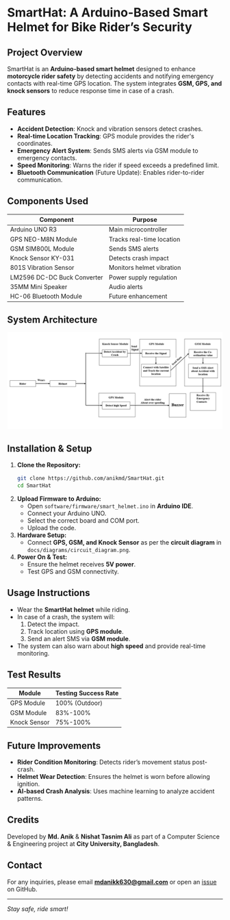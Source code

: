 # SmartHat: A Arduino-Based Smart Helmet for Bike Rider’s Security

## Project Overview
SmartHat is an **Arduino-based smart helmet** designed to enhance **motorcycle rider safety** by detecting accidents and notifying emergency contacts with real-time GPS location. The system integrates **GSM, GPS, and knock sensors** to reduce response time in case of a crash.

## Features
- **Accident Detection**: Knock and vibration sensors detect crashes.
- **Real-time Location Tracking**: GPS module provides the rider's coordinates.
- **Emergency Alert System**: Sends SMS alerts via GSM module to emergency contacts.
- **Speed Monitoring**: Warns the rider if speed exceeds a predefined limit.
- **Bluetooth Communication** (Future Update): Enables rider-to-rider communication.

## Components Used
| Component | Purpose |
|-----------|---------|
| Arduino UNO R3 | Main microcontroller |
| GPS NEO-M8N Module | Tracks real-time location |
| GSM SIM800L Module | Sends SMS alerts |
| Knock Sensor KY-031 | Detects crash impact |
| 801S Vibration Sensor | Monitors helmet vibration |
| LM2596 DC-DC Buck Converter | Power supply regulation |
| 35MM Mini Speaker | Audio alerts |
| HC-06 Bluetooth Module | Future enhancement |

## System Architecture
![System Architecture](doc/diagrams/SystemArchitectureDiagram.png)

## Installation & Setup
1. **Clone the Repository:**
   ```bash
   git clone https://github.com/anikmd/SmartHat.git
   cd SmartHat
   ```
2. **Upload Firmware to Arduino:**
   - Open `software/firmware/smart_helmet.ino` in **Arduino IDE**.
   - Connect your Arduino UNO.
   - Select the correct board and COM port.
   - Upload the code.
3. **Hardware Setup:**
   - Connect **GPS, GSM, and Knock Sensor** as per the **circuit diagram** in `docs/diagrams/circuit_diagram.png`.
4. **Power On & Test:**
   - Ensure the helmet receives **5V power**.
   - Test GPS and GSM connectivity.

## Usage Instructions
- Wear the **SmartHat helmet** while riding.
- In case of a crash, the system will:
  1. Detect the impact.
  2. Track location using **GPS module**.
  3. Send an alert SMS via **GSM module**.
- The system can also warn about **high speed** and provide real-time monitoring.

## Test Results
| Module | Testing Success Rate |
|--------|---------------------|
| GPS Module | 100% (Outdoor) |
| GSM Module | 83%-100% |
| Knock Sensor | 75%-100% |

## Future Improvements
- **Rider Condition Monitoring**: Detects rider’s movement status post-crash.
- **Helmet Wear Detection**: Ensures the helmet is worn before allowing ignition.
- **AI-based Crash Analysis**: Uses machine learning to analyze accident patterns.

## Credits
Developed by **Md. Anik** & **Nishat Tasnim Ali** as part of a Computer Science & Engineering project at **City University, Bangladesh**.

## Contact
For any inquiries, please email **mdanikk630@gmail.com** or open an [issue](https://github.com/anikmd) on GitHub.

---
_Stay safe, ride smart!_


